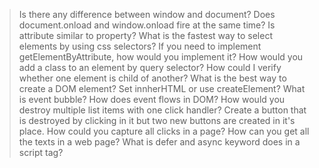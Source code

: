 
> Is there any difference between window and document?
> Does document.onload and window.onload fire at the same time?
> Is attribute similar to property?
> What is the fastest way to select elements by using css selectors?
> If you need to implement getElementByAttribute, how would you implement it?
> How would you add a class to an element by query selector?
> How could I verify whether one element is child of another?
> What is the best way to create a DOM element? Set innherHTML or use createElement?
> What is event bubble? How does event flows in DOM?
> How would you destroy multiple list items with one click handler?
> Create a button that is destroyed by clicking in it but two new buttons are created in it's place.
> How could you capture all clicks in a page?
> How can you get all the texts in a web page?
> What is defer and async keyword does in a script tag?